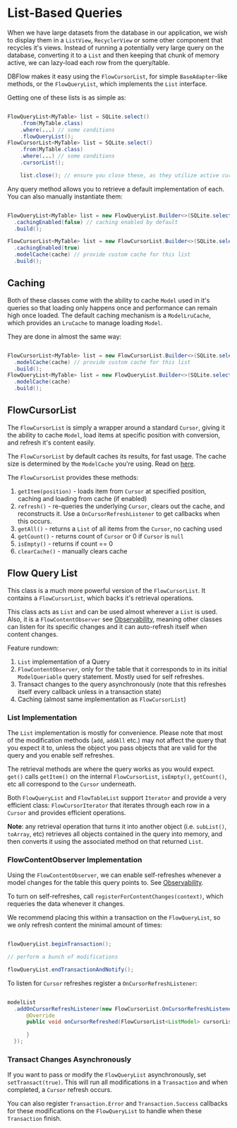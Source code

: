 # List-Based Queries

When we have large datasets from the database in our application, we wish to
display them in a `ListView`, `RecyclerView` or some other component that recycles
it's views. Instead of running a potentially very large query on the database,
converting it to a `List` and then keeping that chunk of memory active, we
can lazy-load each row from the query/table.

DBFlow makes it easy using the `FlowCursorList`, for simple `BaseAdapter`-like methods,
or the `FlowQueryList`, which implements the `List` interface.

Getting one of these lists is as simple as:

```java

FlowQueryList<MyTable> list = SQLite.select()
    .from(MyTable.class)
    .where(...) // some conditions
    .flowQueryList();
FlowCursorList<MyTable> list = SQLite.select()
    .from(MyTable.class)
    .where(...) // some conditions
    .cursorList();

    list.close(); // ensure you close these, as they utilize active cursors :)

```

Any query method allows you to retrieve a default implementation of each. You
can also manually instantiate them:

```java

FlowQueryList<MyTable> list = new FlowQueryList.Builder<>(SQLite.select().from(MyTable.class))
  .cachingEnabled(false) // caching enabled by default
  .build();

FlowCursorList<MyTable> list = new FlowCursorList.Builder<>(SQLite.select().from(MyTable.class))
  .cachingEnabled(true)
  .modelCache(cache) // provide custom cache for this list
  .build();

```

## Caching

Both of these classes come with the ability to cache `Model` used in it's queries
so that loading only happens once and performance can remain high once loaded. The default
caching mechanism is a `ModelLruCache`, which provides an `LruCache` to manage
loading `Model`.

They are done in almost the same way:

```java

FlowCursorList<MyTable> list = new FlowCursorList.Builder<>(SQLite.select().from(MyTable.class))
  .modelCache(cache) // provide custom cache for this list
  .build();
FlowQueryList<MyTable> list = new FlowQueryList.Builder<>(SQLite.select().from(MyTable.class))
  .modelCache(cache)
  .build();

```

## FlowCursorList

The `FlowCursorList` is simply a wrapper around a standard `Cursor`, giving it the
ability to cache `Model`, load items at specific position with conversion, and refresh
it's content easily.

The `FlowCursorList` by default caches its results, for fast usage. The cache size is determined by the `ModelCache` you're using. Read on [here](Caching.md).

The `FlowCursorList` provides these methods:

  1. `getItem(position)` - loads item from `Cursor` at specified position, caching and loading from cache (if enabled)
  2. `refresh()` - re-queries the underlying `Cursor`, clears out the cache, and reconstructs it. Use a `OnCursorRefreshListener` to get callbacks when this occurs.
  3. `getAll()` - returns a `List` of all items from the `Cursor`, no caching used
  4. `getCount()` - returns count of `Cursor` or 0 if `Cursor` is `null`
  5. `isEmpty()` - returns if count == 0
  6. `clearCache()` - manually clears cache

## Flow Query List

This class is a much more powerful version of the `FlowCursorList`. It contains a `FlowCursorList`,
which backs it's retrieval operations.

This class acts as `List` and can be used almost wherever a `List` is used. Also, it is a `FlowContentObserver`
see [Observability](Observability.md), meaning other classes can listen
for its specific changes and it can auto-refresh itself when content changes.

Feature rundown:
  1. `List` implementation of a Query
  2. `FlowContentObserver`, only for the table that it corresponds to in its initial `ModelQueriable` query statement. Mostly used for self refreshes.
  3. Transact changes to the query asynchronously (note that this refreshes itself every callback unless in a transaction state)
  5. Caching (almost same implementation as `FlowCursorList`)

### List Implementation

The `List` implementation is mostly for convenience. Please note that most of the modification
methods (`add`, `addAll` etc.) may not affect the query that you expect it to, unless the object you pass
objects that are valid for the query and you enable self refreshes.

The retrieval methods are where the query works as you would expect. `get()` calls
`getItem()` on the internal `FlowCursorList`, `isEmpty()`, `getCount()`, etc all correspond
to the `Cursor` underneath.

Both `FlowQueryList` and `FlowTableList` support `Iterator` and provide a very
efficient class: `FlowCursorIterator` that iterates through each row in a `Cursor`
and provides efficient operations.

**Note**: any retrieval operation that turns it into another object (i.e. `subList()`,
`toArray`, etc) retrieves all objects contained in the query into memory,
and then converts it using the associated method on that returned `List`.

### FlowContentObserver Implementation

Using the `FlowContentObserver`, we can enable self-refreshes whenever a model changes
for the table this query points to. See [Observability](Observability.md).

To turn on self-refreshes, call `registerForContentChanges(context)`, which requeries
the data whenever it changes.

We recommend placing this within a transaction on the `FlowQueryList`, so we only
refresh content the minimal amount of times:

```java

flowQueryList.beginTransaction();

// perform a bunch of modifications

flowQueryList.endTransactionAndNotify();

```

To listen for `Cursor` refreshes register a `OnCursorRefreshListener`:

```java

modelList
  .addOnCursorRefreshListener(new FlowCursorList.OnCursorRefreshListener<ListModel>() {
      @Override
      public void onCursorRefreshed(FlowCursorList<ListModel> cursorList) {

      }
  });

```


### Transact Changes Asynchronously

If you want to pass or modify the `FlowQueryList` asynchronously, set `setTransact(true)`.
This will run all modifications in a `Transaction` and when completed, a `Cursor` refresh occurs.

You can also register `Transaction.Error` and `Transaction.Success` callbacks for these modifications
on the `FlowQueryList` to handle when these `Transaction` finish.
